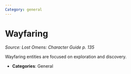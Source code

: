 ```yaml
---
Category: general
---
```

# Wayfaring  
*Source: Lost Omens: Character Guide p. 135*  

Wayfaring entities are focused on exploration and discovery.

- **Categories**: General